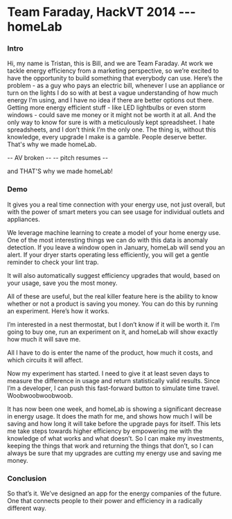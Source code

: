 # Team Faraday, HackVT 2014 --- homeLab

### Intro

Hi, my name is Tristan, this is Bill, and we are Team Faraday. At work we tackle energy efficiency from a marketing perspective, so we’re excited to have the opportunity to build something that everybody can use. Here’s the problem - as a guy who pays an electric bill, whenever I use an appliance or turn on the lights I do so with at best a vague understanding of how much energy I’m using, and I have no idea if there are better options out there. Getting more energy efficient stuff - like LED lightbulbs or even storm windows - could save me money or it might not be worth it at all. And the only way to know for sure is with a meticulously kept spreadsheet. I hate spreadsheets, and I don’t think I’m the only one. The thing is, without this knowledge, every upgrade I make is a gamble. People deserve better. That's why we made homeLab.

-- AV broken --
-- pitch resumes --

and THAT'S why we made homeLab!

### Demo

It gives you a real time connection with your energy use, not just overall, but with the power of smart meters you can see usage for individual outlets and appliances.

We leverage machine learning to create a model of your home energy use. One of the most interesting things we can do with this data is anomaly detection. If you leave a window open in January, homeLab will send you an alert. If your dryer starts operating less efficiently, you will get a gentle reminder to check your lint trap.

It will also automatically suggest efficiency upgrades that would, based on your usage, save you the most money.

All of these are useful, but the real killer feature here is the ability to know whether or not a product is saving you money. You can do this by running an experiment. Here’s how it works.

I’m interested in a nest thermostat, but I don’t know if it will be worth it. I’m going to buy one, run an experiment on it, and homeLab will show exactly how much it will save me.

All I have to do is enter the name of the product, how much it costs, and which circuits it will affect.

Now my experiment has started. I need to give it at least seven days to measure the difference in usage and return statistically valid results. Since I’m a developer, I can push this fast-forward button to simulate time travel. Woobwoobwoobwoob.

It has now been one week, and homeLab is showing a significant decrease in energy usage. It does the math for me, and shows how much I will be saving and how long it will take before the upgrade pays for itself. This lets me take steps towards higher efficiency by empowering me with the knowledge of what works and what doesn’t. So I can make my investments, keeping the things that work and returning the things that don’t, so I can always be sure that my upgrades are cutting my energy use and saving me money.

### Conclusion

So that’s it. We’ve designed an app for the energy companies of the future. One that connects people to their power and efficiency in a radically different way.
